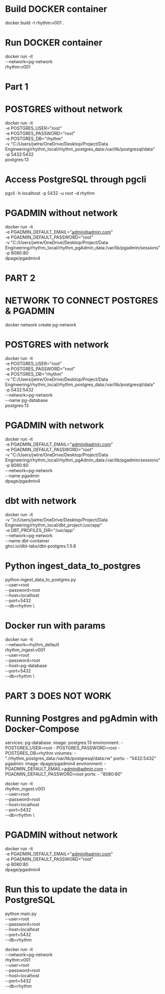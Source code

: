 # Build DOCKER container
docker build -t rhythm:v001 .

# Run DOCKER container
docker run -it \
    --network=pg-network \
    rhythm:v001

# Part 1
# POSTGRES without network
docker run -it \
    -e POSTGRES_USER="root" \
    -e POSTGRES_PASSWORD="root" \
    -e POSTGRES_DB="rhythm" \
    -v "C:/Users/jwtre/OneDrive/Desktop/Project/Data Engineering/rhythm_local/rhythm_postgres_data:/var/lib/postgresql/data" \
    -p 5432:5432 \
    postgres:13

# Access PostgreSQL through pgcli
pgcli -h localhost -p 5432 -u root -d rhythm

# PGADMIN without network
docker run -it \
    -e PGADMIN_DEFAULT_EMAIL="admin@admin.com" \
    -e PGADMIN_DEFAULT_PASSWORD="root" \
    -v "C:/Users/jwtre/OneDrive/Desktop/Project/Data Engineering/rhythm_local/rhythm_pgAdmin_data:/var/lib/pgadmin/sessions" \
    -p 8080:80 \
    dpage/pgadmin4


# PART 2
# NETWORK TO CONNECT POSTGRES & PGADMIN
docker network create pg-network

# POSTGRES with network
docker run -it \
    -e POSTGRES_USER="root" \
    -e POSTGRES_PASSWORD="root" \
    -e POSTGRES_DB="rhythm" \
    -v "C:/Users/jwtre/OneDrive/Desktop/Project/Data Engineering/rhythm_local/rhythm_postgres_data:/var/lib/postgresql/data" \
    -p 5432:5432 \
    --network=pg-network \
    --name pg-database \
    postgres:13

# PGADMIN with network
docker run -it \
    -e PGADMIN_DEFAULT_EMAIL="admin@admin.com" \
    -e PGADMIN_DEFAULT_PASSWORD="root" \
    -v "C:/Users/jwtre/OneDrive/Desktop/Project/Data Engineering/rhythm_local/rhythm_pgAdmin_data:/var/lib/pgadmin/sessions" \
    -p 8080:80 \
    --network=pg-network \
    --name pgadmin \
    dpage/pgadmin4

# dbt with network
docker run -it \
    -v "/c/Users/jwtre/OneDrive/Desktop/Project/Data Engineering/rhythm_local/dbt_project:/usr/app" \
    -e DBT_PROFILES_DIR="/usr/app" \
    --network=pg-network \
    --name dbt-container \
    ghcr.io/dbt-labs/dbt-postgres:1.5.8

# Python ingest_data_to_postgres
python ingest_data_to_postgres.py \
  --user=root \
  --password=root \
  --host=localhost \
  --port=5432 \
  --db=rhythm \
  <!-- --table_name=raw_rhythm        -->

# Docker run with params 
docker run -it \
  --network=rhythm_default \
  rhythm_ingest:v001 \
  --user=root \
  --password=root \
  --host=pg-database \
  --port=5432 \
  --db=rhythm \
  <!-- --table_name=raw_rhythm -->




# PART 3 DOES NOT WORK
# Running Postgres and pgAdmin with Docker-Compose
services:
  pg-database:
    image: postgres:13
    environment:
      - POSTGRES_USER=root
      - POSTGRES_PASSWORD=root
      - POSTGRES_DB=rhythm
    volumes:
      - "./rhythm_postgres_data:/var/lib/postgresql/data:rw"
    ports:
      - "5432:5432"
  pgadmin:
    image: dpage/pgadmin4
    environment:
      - PGADMIN_DEFAULT_EMAIL=admin@admin.com
      - PGADMIN_DEFAULT_PASSWORD=root
    ports:
      - "8080:80"



docker run -it \
  rhythm_ingest:v001 \
  --user=root \
  --password=root \
  --host=localhost \
  --port=5432 \
  --db=rhythm \
  <!-- --table_name=raw_rhythm -->

# PGADMIN without network
docker run -it \
    -e PGADMIN_DEFAULT_EMAIL="admin@admin.com" \
    -e PGADMIN_DEFAULT_PASSWORD="root" \
    -p 8080:80 \
    dpage/pgadmin4




# Run this to update the data in PostgreSQL
python main.py \
  --user=root \
  --password=root \
  --host=localhost \
  --port=5432 \
  --db=rhythm

docker run -it \
  --network=pg-network \
  rhythm:v001 \
  --user=root \
  --password=root \
  --host=localhost \
  --port=5432 \
  --db=rhythm